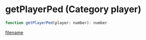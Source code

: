 # getPlayerPed (Category player)

```js
function getPlayerPed(player: number): number
```

[filename](getPlayerPed_m.md ':include')